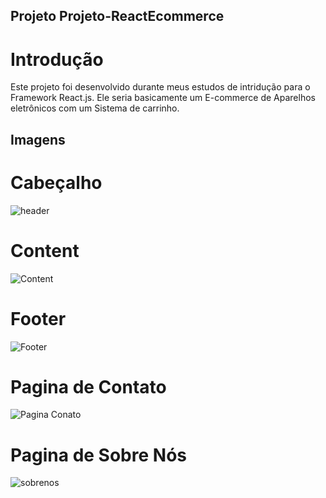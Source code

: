 ## Projeto Projeto-ReactEcommerce 

# Introdução

<p> Este projeto foi desenvolvido durante meus estudos de intridução para o Framework React.js. Ele seria basicamente um E-commerce de Aparelhos eletrônicos com um Sistema de 
carrinho. </p> 

## Imagens

 # Cabeçalho
 
 <img>![header](https://user-images.githubusercontent.com/24817323/101266436-a8347c00-372d-11eb-9deb-161ad8bbf2eb.jpg)</img>
 
 
 # Content 
 
 <img>![Content](https://user-images.githubusercontent.com/24817323/101266447-c0a49680-372d-11eb-8eff-4113eddd9f42.jpg)</img>
 
 # Footer 
 
 <img>![Footer](https://user-images.githubusercontent.com/24817323/101266450-c4381d80-372d-11eb-8c03-19862ca6b247.jpg) </img>
 
 
 # Pagina de Contato
 
 <img>![Pagina Conato](https://user-images.githubusercontent.com/24817323/101266453-c8643b00-372d-11eb-9fdb-d8a7f7229abe.jpg)</img>
 
 # Pagina de Sobre Nós
 
 <img>![sobrenos](https://user-images.githubusercontent.com/24817323/101266459-cdc18580-372d-11eb-9520-21b4529450ef.jpg)</img>
